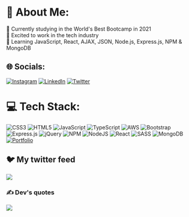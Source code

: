 # 💫 About Me:
🔭 Currently studying in the World's Best Bootcamp in 2021<br>🤝 Excited to work in the tech industry<br>🌱 Learning JavaScript, React, AJAX, JSON, Node.js, Express.js, NPM & MongoDB


## 🌐 Socials:
[![Instagram](https://img.shields.io/badge/Instagram-%23E4405F.svg?logo=Instagram&logoColor=white)](https://instagram.com/joaccogodoy99) [![LinkedIn](https://img.shields.io/badge/LinkedIn-%230077B5.svg?logo=linkedin&logoColor=white)](https://linkedin.com/in/joaquin--godoy) [![Twitter](https://img.shields.io/badge/Twitter-%231DA1F2.svg?logo=Twitter&logoColor=white)](https://twitter.com/JoaccoDev) 

# 💻 Tech Stack:
![CSS3](https://img.shields.io/badge/css3-%231572B6.svg?style=plastic&logo=css3&logoColor=white) ![HTML5](https://img.shields.io/badge/html5-%23E34F26.svg?style=plastic&logo=html5&logoColor=white) ![JavaScript](https://img.shields.io/badge/javascript-%23323330.svg?style=plastic&logo=javascript&logoColor=%23F7DF1E) ![TypeScript](https://img.shields.io/badge/typescript-%23007ACC.svg?style=plastic&logo=typescript&logoColor=white) ![AWS](https://img.shields.io/badge/AWS-%23FF9900.svg?style=plastic&logo=amazon-aws&logoColor=white) ![Bootstrap](https://img.shields.io/badge/bootstrap-%23563D7C.svg?style=plastic&logo=bootstrap&logoColor=white) ![Express.js](https://img.shields.io/badge/express.js-%23404d59.svg?style=plastic&logo=express&logoColor=%2361DAFB) ![jQuery](https://img.shields.io/badge/jquery-%230769AD.svg?style=plastic&logo=jquery&logoColor=white) ![NPM](https://img.shields.io/badge/NPM-%23000000.svg?style=plastic&logo=npm&logoColor=white) ![NodeJS](https://img.shields.io/badge/node.js-6DA55F?style=plastic&logo=node.js&logoColor=white) ![React](https://img.shields.io/badge/react-%2320232a.svg?style=plastic&logo=react&logoColor=%2361DAFB) ![SASS](https://img.shields.io/badge/SASS-hotpink.svg?style=plastic&logo=SASS&logoColor=white) ![MongoDB](https://img.shields.io/badge/MongoDB-%234ea94b.svg?style=plastic&logo=mongodb&logoColor=white) [![Portfolio](https://img.shields.io/badge/Portfolio-%23000000.svg?style=plastic&logo=firefox&logoColor=#FF7139)](https://joaquingodoy.com)

## 🐦 My twitter feed
[![](https://gtce.itsvg.in/api?username=JoaccoDev)](https://gtce.itsvg.in)

### ✍️ Dev's quotes
![](https://quotes-github-readme.vercel.app/api?type=horizontal&theme=radical)

<!-- Created with GPRM ( https://gprm.itsvg.in ) -->

